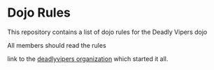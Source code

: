 Dojo Rules
==========

This repository contains a list of dojo rules for the Deadly Vipers dojo

All members should read the rules

link to the [deadlyvipers organization](https://github.com/deadlyvipers) which started it all.
